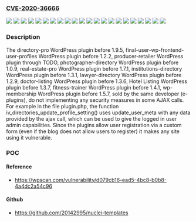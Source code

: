 ### [CVE-2020-36666](https://cve.mitre.org/cgi-bin/cvename.cgi?name=CVE-2020-36666)
![](https://img.shields.io/static/v1?label=Product&message=Hotel%20Listing&color=blue)
![](https://img.shields.io/static/v1?label=Product&message=directory-pro&color=blue)
![](https://img.shields.io/static/v1?label=Product&message=doctor-listing&color=blue)
![](https://img.shields.io/static/v1?label=Product&message=final-user-wp-frontend-user-profiles&color=blue)
![](https://img.shields.io/static/v1?label=Product&message=fitness-trainer&color=blue)
![](https://img.shields.io/static/v1?label=Product&message=institutions-directory&color=blue)
![](https://img.shields.io/static/v1?label=Product&message=lawyer-directory&color=blue)
![](https://img.shields.io/static/v1?label=Product&message=photographer-directory&color=blue)
![](https://img.shields.io/static/v1?label=Product&message=producer-retailer&color=blue)
![](https://img.shields.io/static/v1?label=Product&message=real-estate-pro&color=blue)
![](https://img.shields.io/static/v1?label=Product&message=wp-membership&color=blue)
![](https://img.shields.io/static/v1?label=Version&message=0%3C%201.0.9%20&color=brighgreen)
![](https://img.shields.io/static/v1?label=Version&message=0%3C%201.2.2%20&color=brighgreen)
![](https://img.shields.io/static/v1?label=Version&message=0%3C%201.2.9%20&color=brighgreen)
![](https://img.shields.io/static/v1?label=Version&message=0%3C%201.3.1%20&color=brighgreen)
![](https://img.shields.io/static/v1?label=Version&message=0%3C%201.3.6%20&color=brighgreen)
![](https://img.shields.io/static/v1?label=Version&message=0%3C%201.3.7%20&color=brighgreen)
![](https://img.shields.io/static/v1?label=Version&message=0%3C%201.4.1%20&color=brighgreen)
![](https://img.shields.io/static/v1?label=Version&message=0%3C%201.5.7%20&color=brighgreen)
![](https://img.shields.io/static/v1?label=Version&message=0%3C%201.7.1%20&color=brighgreen)
![](https://img.shields.io/static/v1?label=Version&message=0%3C%201.9.5%20&color=brighgreen)
![](https://img.shields.io/static/v1?label=Vulnerability&message=CWE-269%20Improper%20Privilege%20Management&color=brighgreen)

### Description

The directory-pro WordPress plugin before 1.9.5, final-user-wp-frontend-user-profiles WordPress plugin before 1.2.2, producer-retailer WordPress plugin through TODO, photographer-directory WordPress plugin before 1.0.9, real-estate-pro WordPress plugin before 1.7.1, institutions-directory WordPress plugin before 1.3.1, lawyer-directory WordPress plugin before 1.2.9, doctor-listing WordPress plugin before 1.3.6, Hotel Listing WordPress plugin before 1.3.7, fitness-trainer WordPress plugin before 1.4.1, wp-membership WordPress plugin before 1.5.7, sold by the same developer (e-plugins), do not implementing any security measures in some AJAX calls. For example in the file plugin.php, the function iv_directories_update_profile_setting() uses update_user_meta with any data provided by the ajax call, which can be used to give the logged in user admin capabilities. Since the plugins allow user registration via a custom form (even if the blog does not allow users to register) it makes any site using it vulnerable.

### POC

#### Reference
- https://wpscan.com/vulnerability/d079cb16-ead5-4bc8-b0b8-4a4dc2a54c96

#### Github
- https://github.com/20142995/nuclei-templates

